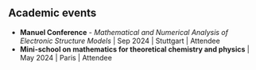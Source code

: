 ## Academic events
* **Manuel Conference** - _Mathematical and Numerical Analysis of Electronic Structure Models_ | Sep 2024 | Stuttgart | Attendee
* **Mini-school on mathematics for theoretical chemistry and physics** | May 2024 | Paris | Attendee
